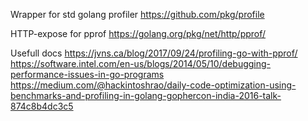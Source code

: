 Wrapper for std golang profiler
https://github.com/pkg/profile

HTTP-expose for pprof
https://golang.org/pkg/net/http/pprof/

Usefull docs
https://jvns.ca/blog/2017/09/24/profiling-go-with-pprof/
https://software.intel.com/en-us/blogs/2014/05/10/debugging-performance-issues-in-go-programs
https://medium.com/@hackintoshrao/daily-code-optimization-using-benchmarks-and-profiling-in-golang-gophercon-india-2016-talk-874c8b4dc3c5
